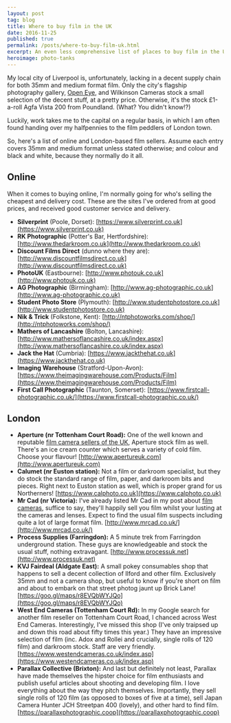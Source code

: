 ```yaml
---
layout: post
tag: blog
title: Where to buy film in the UK
date: 2016-11-25
published: true
permalink: /posts/where-to-buy-film-uk.html
excerpt: An even less comprehensive list of places to buy film in the UK.
heroimage: photo-tanks
---
```


My local city of Liverpool is, unfortunately, lacking in a decent supply chain for both 35mm and medium format film. Only the city's flagship photography gallery, [Open Eye](https://openeye.org.uk), and Wilkinson Cameras stock a small selection of the decent stuff, at a pretty price. Otherwise, it's the stock £1-a-roll Agfa Vista 200 from Poundland. (What? You didn't know!?)

Luckily, work takes me to the capital on a regular basis, in which I am often found handing over my halfpennies to the film peddlers of London town.

So, here's a list of online and London-based film sellers. Assume each entry covers 35mm and medium format unless stated otherwise; and colour and black and white, because they normally do it all.

## Online

When it comes to buying online, I'm normally going for who's selling the cheapest and delivery cost. These are the sites I've ordered from at good prices, and received good customer service and delivery.

* **Silverprint** (Poole, Dorset): [https://www.silverprint.co.uk](https://www.silverprint.co.uk)
* **RK Photographic** (Potter's Bar, Hertfordshire): [http://www.thedarkroom.co.uk](http://www.thedarkroom.co.uk)
* **Discount Films Direct** (dunno where they are): [http://www.discountfilmsdirect.co.uk](http://www.discountfilmsdirect.co.uk)
* **PhotoUK** (Eastbourne): [http://www.photouk.co.uk](http://www.photouk.co.uk)
* **AG Photographic** (Birmingham): [http://www.ag-photographic.co.uk](http://www.ag-photographic.co.uk)
* **Student Photo Store** (Plymouth): [http://www.studentphotostore.co.uk](http://www.studentphotostore.co.uk)
* **Nik & Trick** (Folkstone, Kent): [http://ntphotoworks.com/shop/](http://ntphotoworks.com/shop/)
* **Mathers of Lancashire** (Bolton, Lancashire): [http://www.mathersoflancashire.co.uk/index.aspx](http://www.mathersoflancashire.co.uk/index.aspx)
* **Jack the Hat** (Cumbria): [https://www.jackthehat.co.uk](https://www.jackthehat.co.uk)
* **Imaging Warehouse** (Stratford-Upon-Avon): [https://www.theimagingwarehouse.com/Products/Film](https://www.theimagingwarehouse.com/Products/Film)
* **First Call Photographic** (Taunton, Somerset): [https://www.firstcall-photographic.co.uk/](https://www.firstcall-photographic.co.uk/)

## London

* **Aperture (nr Tottenham Court Road):** One of the well known and reputable [film camera sellers of the UK](/posts/where-to-buy-film-cameras-in-the-UK.html), Aperture stock film as well. There's an ice cream counter which serves a variety of cold film. Choose your flavour! [http://www.apertureuk.com](http://www.apertureuk.com)
* **Calumet (nr Euston station):** Not a film or darkroom specialist, but they do stock the standard range of film, paper, and darkroom bits and pieces. Right next to Euston station as well, which is proper grand for us Northerners! [https://www.calphoto.co.uk](https://www.calphoto.co.uk)
* **Mr Cad (nr Victoria):** I've already listed Mr Cad in my post about [film cameras](/posts/where-to-buy-film-cameras-in-the-UK.html), suffice to say, they'll happily sell you film whilst your lusting at the cameras and lenses. Expect to find the usual film suspects including quite a lot of large format film. [http://www.mrcad.co.uk/](http://www.mrcad.co.uk/)
* **Process Supplies (Farringdon):** A 5 minute trek from Farringdon underground station. These guys are knowledgeable and stock the usual stuff, nothing extravagant. [http://www.processuk.net](http://www.processuk.net)
* **KVJ Fairdeal (Aldgate East):** A small pokey consumables shop that happens to sell a decent collection of Ilford and other film. Exclusively 35mm and not a camera shop, but useful to know if you're short on film and about to embark on that street photog jaunt up Brick Lane! [https://goo.gl/maps/r8EVQbWYJQo](https://goo.gl/maps/r8EVQbWYJQo)
* **West End Cameras (Tottenham Court Rd):** In my Google search for another film reseller on Tottenham Court Road, I chanced across West End Cameras. Interestingly, I've missed this shop (I've only traipsed up and down this road about fifty times this year.) They have an impressive selection of film (inc. Adox and Rollei and crucially, single rolls of 120 film) and darkroom stock. Staff are very friendly. [https://www.westendcameras.co.uk/index.asp](https://www.westendcameras.co.uk/index.asp)
* **Parallax Collective (Brixton):** And last but definitely not least, Parallax have made themselves the hipster choice for film enthusiasts and publish useful articles about shooting and developing film. I love everything about the way they pitch themselves. Importantly, they sell single rolls of 120 film (as opposed to boxes of five at a time), sell Japan Camera Hunter JCH Streetpan 400 (lovely), and other hard to find film. [https://parallaxphotographic.coop](https://parallaxphotographic.coop)
